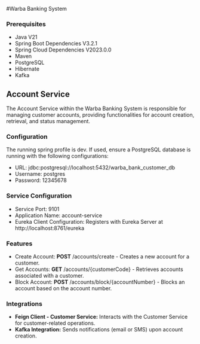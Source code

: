 #Warba Banking System 

### Prerequisites

* Java V21
* Spring Boot Dependencies V3.2.1
* Spring Cloud Dependencies V2023.0.0
* Maven
* PostgreSQL
* Hibernate 
* Kafka



## **Account Service**

The Account Service within the Warba Banking System is responsible for managing customer accounts, providing functionalities for account creation, retrieval, and status management.



### Configuration

The running spring profile is dev. If used, ensure a PostgreSQL database is running with the following configurations:
* URL: jdbc:postgresql://localhost:5432/warba_bank_customer_db
* Username: postgres
* Password: 12345678 


### Service Configuration
* Service Port: 9101
* Application Name: account-service
* Eureka Client Configuration: Registers with Eureka Server at http://localhost:8761/eureka

### Features

* Create Account: **POST** /accounts/create - Creates a new account for a customer.
* Get Accounts: **GET** /accounts/{customerCode} - Retrieves accounts associated with a customer.
* Block Account: **POST** /accounts/block/{accountNumber} - Blocks an account based on the account number.

### Integrations
* **Feign Client - Customer Service:** Interacts with the Customer Service for customer-related operations.
* **Kafka Integration:** Sends notifications (email or SMS) upon account creation.


